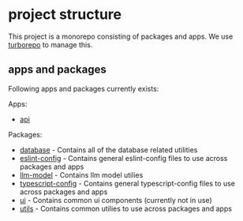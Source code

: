 # project structure

This project is a monorepo consisting of packages and apps. We use [turborepo](https://turbo.build/repo/docs) to manage this.

## apps and packages

Following apps and packages currently exists:

Apps:
- [api](./apps/api/readme.md)

Packages:
- [database](./packages/database) - Contains all of the database related utilities
- [eslint-config](./packages/eslint-config) - Contains general eslint-config files to use across packages and apps
- [llm-model](./packages/llm-model) - Contains llm model utilies
- [typescript-config](./packages/typescript-config) - Contains general typescript-config files to use across packages and apps
- [ui](./packages/ui) - Contains common ui components (currently not in use)
- [utils](./packages/utils) - Contains common utilies to use across packages and apps


